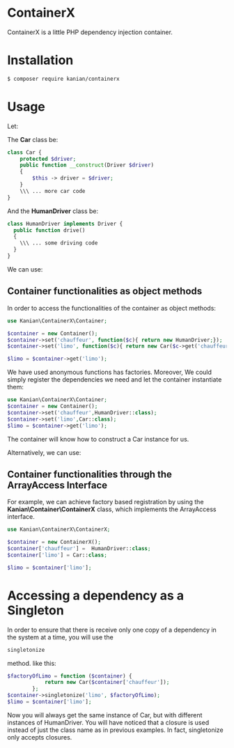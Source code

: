 # ContainerX

ContainerX is a little PHP dependency injection container.

# Installation
```bash
$ composer require kanian/containerx
```
# Usage
Let:

The **Car** class be:
```php
class Car {
	protected $driver;
    public function __construct(Driver $driver)
    {
    	$this -> driver = $driver;
    }
    \\\ ... more car code
}
```
And the **HumanDriver** class be:
```php
class HumanDriver implements Driver {
  public function drive()
  {
  	\\\ ... some driving code
  }
}
```

We can use:
## Container functionalities as object methods
In order to access the functionalities of the container as object methods:
```php
use Kanian\ContainerX\Container;

$container = new Container();
$container->set('chauffeur', function($c){ return new HumanDriver;});
$container->set('limo', function($c){ return new Car($c->get('chauffeur'));});

$limo = $container->get('limo');
```
We have used anonymous functions has factories.
Moreover, We could simply register the dependencies we need and let the container instantiate them:
```php
use Kanian\ContainerX\Container;
$container = new Container();
$container->set('chauffeur',HumanDriver::class);
$container->set('limo',Car::class);
$limo = $container->get('limo');
```
The container will know how to construct a Car instance for us.

Alternatively, we can use:
## Container functionalities through the ArrayAccess Interface
For example, we can achieve factory based registration by using the **Kanian\Container\ContainerX** class, which implements the ArrayAccess interface.

```php
use Kanian\ContainerX\ContainerX;

$container = new ContainerX();
$container['chauffeur'] =  HumanDriver::class;
$container['limo'] = Car::class;

$limo = $container['limo'];
```

# Accessing a dependency as a Singleton
In order to ensure that there is receive only one copy of a dependency in the system at a time, you will use the 
```php 
singletonize
``` 
method. like this:
```php 
$factoryOfLimo = function ($container) {
            return new Car($container['chauffeur']);
        };
$container->singletonize('limo', $factoryOfLimo);
$limo = $container['limo'];
``` 
Now you will always get the same instance of Car, but with different instances of HumanDriver.
You will have noticed that a closure is used instead of just the class name as in previous examples. In fact, singletonize only accepts closures. 